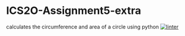 # ICS2O-Assignment5-extra
calculates the circumference and area of a circle using python
 [![linter](https://github.com/<Laura-Jin>/<ICS2O-Assignment5-extra>/workflows/linter/badge.svg)](https://github.com/marketplace/actions/super-linter)
